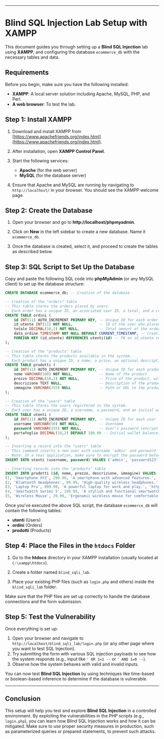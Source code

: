 
---

# Blind SQL Injection Lab Setup with XAMPP

This document guides you through setting up a **Blind SQL Injection** lab using **XAMPP**, and configuring the database `ecommerce_db` with the necessary tables and data.

## Requirements

Before you begin, make sure you have the following installed:

- **XAMPP**: A local server solution including Apache, MySQL, PHP, and Perl.
- **A web browser**: To test the lab.

## Step 1: Install XAMPP

1. Download and install XAMPP from [https://www.apachefriends.org/index.html](https://www.apachefriends.org/index.html).
   
2. After installation, open **XAMPP Control Panel**.

3. Start the following services:
   - **Apache** (for the web server)
   - **MySQL** (for the database server)

4. Ensure that Apache and MySQL are running by navigating to `http://localhost/` in your browser. You should see the XAMPP welcome page.

## Step 2: Create the Database

1. Open your browser and go to **http://localhost/phpmyadmin**.

2. Click on **New** in the left sidebar to create a new database. Name it `ecommerce_db`.

3. Once the database is created, select it, and proceed to create the tables as described below.

## Step 3: SQL Script to Set Up the Database

Copy and paste the following SQL code into **phpMyAdmin** (or any MySQL client) to set up the database structure:

```sql
CREATE DATABASE ecommerce_db; -- Creation of the database

-- Creation of the "orders" table
-- This table stores the orders placed by users.
-- Each order has a unique ID, an associated user ID, a total, and a creation date.
CREATE TABLE ordini (
    id INT(11) AUTO_INCREMENT PRIMARY KEY, -- Unique ID for each order
    id_utente INT(11) NOT NULL,            -- ID of the user who placed the order
    totale DECIMAL(10,2) NOT NULL,         -- Total amount of the order, with 2 decimal places
    data_ordine TIMESTAMP NOT NULL DEFAULT CURRENT_TIMESTAMP, -- Creation date and time of the order
    FOREIGN KEY (id_utente) REFERENCES utenti(id) -- FK on id_utente referencing utenti.id
);

-- Creation of the "products" table
-- This table stores the products available in the system.
-- Each product has a unique ID, a name, a price, an optional description, and an optional image.
CREATE TABLE prodotti (
    id INT(11) AUTO_INCREMENT PRIMARY KEY, -- Unique ID for each product
    nome VARCHAR(100) NOT NULL,            -- Name of the product
    prezzo DECIMAL(10,2) NOT NULL,         -- Price of the product, with 2 decimal places
    descrizione TEXT NULL,                 -- Description of the product (optional)
    immagine VARCHAR(255) NULL             -- Path or URL to the product image (optional)
);

-- Creation of the "users" table
-- This table stores the users registered in the system.
-- Each user has a unique ID, a username, a password, and an initial wallet balance.
CREATE TABLE utenti (
    id INT(11) AUTO_INCREMENT PRIMARY KEY, -- Unique ID for each user
    username VARCHAR(50) NOT NULL,         -- Username
    password VARCHAR(255) NOT NULL,        -- User's password (encrypt in production!)
    portafoglio DECIMAL(10,2) DEFAULT 100.00 -- Initial wallet balance, with 2 decimal places
);

-- Inserting a record into the "users" table
-- This command inserts a new user with username 'admin' and password 'password123'.
-- Note: In a real application, make sure to encrypt the password before inserting it into the database.
INSERT INTO utenti (username, password) VALUES ('admin', 'password123');

-- Inserting records into the "products" table
INSERT INTO prodotti (id, nome, prezzo, descrizione, immagine) VALUES
(1, 'Smartphone XYZ', 299.99, 'A smartphone with advanced features.', 'https://via.placeholder.com/150'),
(2, 'Bluetooth Headphones', 99.99, 'High-quality wireless headphones.', 'https://via.placeholder.com/150'),
(3, 'Laptop Pro', 899.99, 'A powerful laptop for work and play.', 'https://via.placeholder.com/150'),
(4, 'Smartwatch Series 5', 199.99, 'A stylish and functional smartwatch.', 'https://via.placeholder.com/150'),
(5, 'Wireless Mouse', 29.99, 'Ergonomic wireless mouse for comfortable use.', 'https://via.placeholder.com/150');
```

Once you've executed the above SQL script, the database `ecommerce_db` will contain the following tables:

- **utenti** (Users)
- **ordini** (Orders)
- **prodotti** (Products)

## Step 4: Place the Files in the `htdocs` Folder

1. Go to the **htdocs** directory in your XAMPP installation (usually located at `C:\xampp\htdocs`).

2. Create a folder named `blind_sqli_lab`.

3. Place your existing PHP files (such as `login.php` and others) inside the `blind_sqli_lab` folder.

Make sure that the PHP files are set up correctly to handle the database connections and the form submission.

## Step 5: Test the Vulnerability

Once everything is set up:

1. Open your browser and navigate to `http://localhost/blind_sqli_lab/login.php` (or any other page where you want to test SQL Injection).
2. Try submitting the form with various SQL injection payloads to see how the system responds (e.g., input like `' OR 1=1 --` or `' AND 1=0 --`).
3. Observe how the system behaves with valid and invalid inputs.

You can now test **Blind SQL Injection** by using techniques like time-based or boolean-based inference to determine if the database is vulnerable.

---

## Conclusion

This setup will help you test and explore **Blind SQL Injection** in a controlled environment. By exploiting the vulnerabilities in the PHP scripts (e.g., `login.php`), you can learn how Blind SQL Injection works and how it can be mitigated. Make sure to use proper security measures in production, such as parameterized queries or prepared statements, to prevent such attacks.


